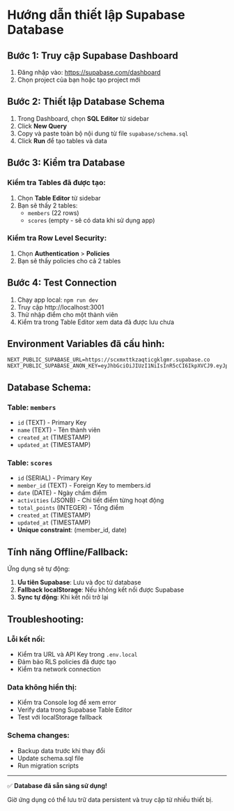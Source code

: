 # Hướng dẫn thiết lập Supabase Database

## Bước 1: Truy cập Supabase Dashboard

1. Đăng nhập vào: https://supabase.com/dashboard
2. Chọn project của bạn hoặc tạo project mới

## Bước 2: Thiết lập Database Schema

1. Trong Dashboard, chọn **SQL Editor** từ sidebar
2. Click **New Query**
3. Copy và paste toàn bộ nội dung từ file `supabase/schema.sql`
4. Click **Run** để tạo tables và data

## Bước 3: Kiểm tra Database

### Kiểm tra Tables đã được tạo:
1. Chọn **Table Editor** từ sidebar
2. Bạn sẽ thấy 2 tables:
   - `members` (22 rows)
   - `scores` (empty - sẽ có data khi sử dụng app)

### Kiểm tra Row Level Security:
1. Chọn **Authentication** > **Policies**
2. Bạn sẽ thấy policies cho cả 2 tables

## Bước 4: Test Connection

1. Chạy app local: `npm run dev`
2. Truy cập http://localhost:3001
3. Thử nhập điểm cho một thành viên
4. Kiểm tra trong Table Editor xem data đã được lưu chưa

## Environment Variables đã cấu hình:

```env
NEXT_PUBLIC_SUPABASE_URL=https://scxmxttkzaqticgklgmr.supabase.co
NEXT_PUBLIC_SUPABASE_ANON_KEY=eyJhbGciOiJIUzI1NiIsInR5cCI6IkpXVCJ9.eyJpc3MiOiJzdXBhYmFzZSIsInJlZiI6InNjeG14dHRremFxdGljZ2tsZ21yIiwicm9sZSI6ImFub24iLCJpYXQiOjE3NTY4MjI5ODcsImV4cCI6MjA3MjM5ODk4N30.AAKj8dWFaxmHNpAKcex0RsZgAt8DdwpYk2Bb4wP3Kyw
```

## Database Schema:

### Table: `members`
- `id` (TEXT) - Primary Key
- `name` (TEXT) - Tên thành viên
- `created_at` (TIMESTAMP)
- `updated_at` (TIMESTAMP)

### Table: `scores`
- `id` (SERIAL) - Primary Key
- `member_id` (TEXT) - Foreign Key to members.id
- `date` (DATE) - Ngày chấm điểm
- `activities` (JSONB) - Chi tiết điểm từng hoạt động
- `total_points` (INTEGER) - Tổng điểm
- `created_at` (TIMESTAMP)
- `updated_at` (TIMESTAMP)
- **Unique constraint**: (member_id, date)

## Tính năng Offline/Fallback:

Ứng dụng sẽ tự động:
1. **Ưu tiên Supabase**: Lưu và đọc từ database
2. **Fallback localStorage**: Nếu không kết nối được Supabase
3. **Sync tự động**: Khi kết nối trở lại

## Troubleshooting:

### Lỗi kết nối:
- Kiểm tra URL và API Key trong `.env.local`
- Đảm bảo RLS policies đã được tạo
- Kiểm tra network connection

### Data không hiển thị:
- Kiểm tra Console log để xem error
- Verify data trong Supabase Table Editor
- Test với localStorage fallback

### Schema changes:
- Backup data trước khi thay đổi
- Update schema.sql file
- Run migration scripts

---

✅ **Database đã sẵn sàng sử dụng!**

Giờ ứng dụng có thể lưu trữ data persistent và truy cập từ nhiều thiết bị.